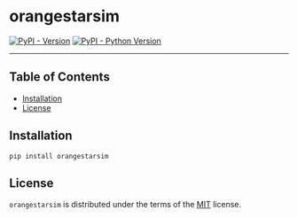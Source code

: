 # orangestarsim

[![PyPI - Version](https://img.shields.io/pypi/v/orangestarsim.svg)](https://pypi.org/project/orangestarsim)
[![PyPI - Python Version](https://img.shields.io/pypi/pyversions/orangestarsim.svg)](https://pypi.org/project/orangestarsim)

-----

## Table of Contents

- [Installation](#installation)
- [License](#license)

## Installation

```console
pip install orangestarsim
```

## License

`orangestarsim` is distributed under the terms of the [MIT](https://spdx.org/licenses/MIT.html) license.
